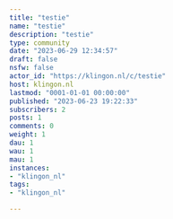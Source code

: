```yaml
---
title: "testie" 
name: "testie"
description: "testie"
type: community
date: "2023-06-29 12:34:57"
draft: false
nsfw: false
actor_id: "https://klingon.nl/c/testie"
host: klingon.nl
lastmod: "0001-01-01 00:00:00"
published: "2023-06-23 19:22:33"
subscribers: 2
posts: 1
comments: 0
weight: 1
dau: 1
wau: 1
mau: 1
instances:
- "klingon_nl"
tags: 
- "klingon_nl"

---
```

